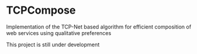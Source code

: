 # TCPCompose
Implementation of the TCP-Net based algorithm for efficient composition of web services using qualitative preferences

This project is still under development
